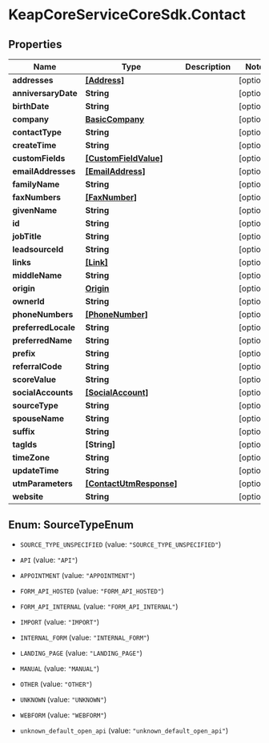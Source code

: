 # KeapCoreServiceCoreSdk.Contact

## Properties

Name | Type | Description | Notes
------------ | ------------- | ------------- | -------------
**addresses** | [**[Address]**](Address.md) |  | [optional] 
**anniversaryDate** | **String** |  | [optional] 
**birthDate** | **String** |  | [optional] 
**company** | [**BasicCompany**](BasicCompany.md) |  | [optional] 
**contactType** | **String** |  | [optional] 
**createTime** | **String** |  | [optional] 
**customFields** | [**[CustomFieldValue]**](CustomFieldValue.md) |  | [optional] 
**emailAddresses** | [**[EmailAddress]**](EmailAddress.md) |  | [optional] 
**familyName** | **String** |  | [optional] 
**faxNumbers** | [**[FaxNumber]**](FaxNumber.md) |  | [optional] 
**givenName** | **String** |  | [optional] 
**id** | **String** |  | [optional] 
**jobTitle** | **String** |  | [optional] 
**leadsourceId** | **String** |  | [optional] 
**links** | [**[Link]**](Link.md) |  | [optional] 
**middleName** | **String** |  | [optional] 
**origin** | [**Origin**](Origin.md) |  | [optional] 
**ownerId** | **String** |  | [optional] 
**phoneNumbers** | [**[PhoneNumber]**](PhoneNumber.md) |  | [optional] 
**preferredLocale** | **String** |  | [optional] 
**preferredName** | **String** |  | [optional] 
**prefix** | **String** |  | [optional] 
**referralCode** | **String** |  | [optional] 
**scoreValue** | **String** |  | [optional] 
**socialAccounts** | [**[SocialAccount]**](SocialAccount.md) |  | [optional] 
**sourceType** | **String** |  | [optional] 
**spouseName** | **String** |  | [optional] 
**suffix** | **String** |  | [optional] 
**tagIds** | **[String]** |  | [optional] 
**timeZone** | **String** |  | [optional] 
**updateTime** | **String** |  | [optional] 
**utmParameters** | [**[ContactUtmResponse]**](ContactUtmResponse.md) |  | [optional] 
**website** | **String** |  | [optional] 



## Enum: SourceTypeEnum


* `SOURCE_TYPE_UNSPECIFIED` (value: `"SOURCE_TYPE_UNSPECIFIED"`)

* `API` (value: `"API"`)

* `APPOINTMENT` (value: `"APPOINTMENT"`)

* `FORM_API_HOSTED` (value: `"FORM_API_HOSTED"`)

* `FORM_API_INTERNAL` (value: `"FORM_API_INTERNAL"`)

* `IMPORT` (value: `"IMPORT"`)

* `INTERNAL_FORM` (value: `"INTERNAL_FORM"`)

* `LANDING_PAGE` (value: `"LANDING_PAGE"`)

* `MANUAL` (value: `"MANUAL"`)

* `OTHER` (value: `"OTHER"`)

* `UNKNOWN` (value: `"UNKNOWN"`)

* `WEBFORM` (value: `"WEBFORM"`)

* `unknown_default_open_api` (value: `"unknown_default_open_api"`)




